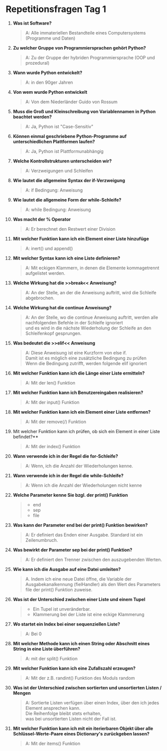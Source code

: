 # Repetitionsfragen Tag 1

1. **Was ist Software?**
	>A: Alle immateriellen Bestandteile eines Computersystems (Programme und Daten)
	
2. **Zu welcher Gruppe von Programmiersprachen gehört Python?**
	>A: Zu der Gruppe der hybriden Programmiersprache (OOP und prozedural)
	
3. **Wann wurde Python entwickelt?**
	>A: in den 90ger Jahren
	
4. **Von wem wurde Python entwickelt**
	>A: Von dem Niederländer Guido von Rossum
	
5. **Muss die Groß und Kleinschreibung von Variablennamen in Python beachtet werden?**
	>A: Ja, Python ist "Case-Sensitiv"
	
6. **Können einmal geschriebene Python-Programme auf unterschiedlichen Plattformen laufen?**
	>A: Ja, Python ist Plattformunabhängig
	
7. **Welche Kontrollstrukturen unterscheiden wir?**
	>A: Verzweigungen und Schleifen
	
8. **Wie lautet die allgemeine Syntax der if-Verzweigung**
	>A: if Bedingung:
		Anweisung
		
9. **Wie lautet die allgemeine Form der while-Schleife?**
	>A: while Bedingung:
		Anweisung
		
10. **Was macht der % Operator**
	>A: Er berechnet den Restwert einer Division

11. **Mit welcher Funktion kann ich ein Element einer Liste hinzufüge**
	>A: inert() und append()
 
12. **Mit welcher Syntax kann ich eine Liste definieren?**
	> A: Mit eckigen Klammern, in denen die Elemente kommagetrennt aufgelistet werden.

13. **Welche Wirkung hat die >>break<< Anweisung?**
    > A: An der Stelle, an der die Anweisung auftritt, wird die Schleife abgebrochen.

14. **Welche Wirkung hat die continue Anweisung?**
    > A: An der Stelle, wo die continue Anweisung auftritt, werden alle nachfolgenden Befehle in der Schleife ignoriert  
	> und es wird in die nächste Wiederholung der Schleife an den Schleifenkopf gesprungen.
	
15. **Was bedeutet die >>elif<< Anweisung**
	> A: Diese Anweisung ist eine Kurzform von else if.  
	> Damit ist es möglich eine zusätzliche Bedingung zu prüfen  
	> Wenn die Bedingung zutrifft, werden folgende elif ignoriert

16. **Mit welcher Funktion kann ich die Länge einer Liste ermitteln?**
	> A: Mit der len() Funktion

17. **Mit welcher Funktion kann ich Benutzereingaben realisieren?**
	> A: Mit der input() Funktion

18. **Mit welcher Funktion kann ich ein Element einer Liste entfernen?**
	> A: Mit der remove(/) Funktion

19. Mit welcher Funktion kann ich prüfen, ob sich ein Element in einer Liste befindet?**
    > A: Mit der index() Funktion

20. **Wann verwende ich in der Regel die for-Schleife?**
	> A: Wenn, ich die Anzahl der Wiederholungen kenne.

21. **Wann verwende ich in der Regel die while-Schleife?**
    > A: Wenn ich die Anzahl der Wiederholungen nicht kenne

22. **Welche Parameter kenne Sie bzgl. der print() Funktion**
	> * end 
    > * sep 
    > * file
23. **Was kann der Parameter end bei der print() Funktion bewirken?**
	> A: Er definiert das Enden einer Ausgabe. Standard ist ein Zeilenumbruch.
24. **Was bewirkt der Parameter sep bei der print() Funktion?**
	> A: Er definiert den Trenner zwischen den auszugebenden Werten.
25. **Wie kann ich die Ausgabe auf eine Datei umleiten?**
    > A. Indem ich eine neue Datei öffne, die Variable der Ausgabekanalkennung (fielHandler) als den Wert des Parameters file der print() Funktion zuweise.
26. **Was ist der Unterschied zwischen einer Liste und einem Tupel**
    > * Ein Tupel ist unveränderbar.
    > * Klammerung bei der Liste ist eine eckige Klammerung
27. **Wo startet ein Index bei einer sequenziellen Liste?**
    > A: Bei 0
28. **Mit welcher Methode kann ich einen String oder Abschnitt eines String in eine Liste überführen?**
    > A: mit der split() Funktion
29. **Mit welcher Funktion kann ich eine Zufallszahl erzeugen?**
    > A: Mit der z.B. randint() Funktion des Moduls random
30. **Was ist der Unterschied zwischen sortierten und unsortierten Listen / Mengen**
    > A: Sortierte Listen verfügen über einen Index, über den ich jedes Element ansprechen kann.  
	> Die Reihenfolge bleibt stets erhalten,  
	> was bei unsortierten Listen nicht der Fall ist.
31. **Mit welcher Funktion kann ich mit ein iterierbaren Objekt über alle Schlüssel-Werte-Paare eines Dictionary's zurückgeben lassen?**
    > A: Mit der items() Funktion